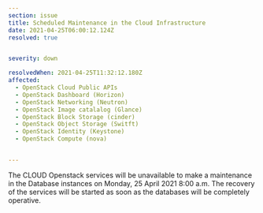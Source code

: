 ```yaml
---
section: issue
title: Scheduled Maintenance in the Cloud Infrastructure
date: 2021-04-25T06:00:12.124Z
resolved: true


severity: down

resolvedWhen: 2021-04-25T11:32:12.180Z
affected:
  - OpenStack Cloud Public APIs
  - OpenStack Dashboard (Horizon)
  - OpenStack Networking (Neutron)
  - OpenStack Image catalalog (Glance)
  - OpenStack Block Storage (cinder)
  - OpenStack Object Storage (Switft)
  - OpenStack Identity (Keystone)
  - OpenStack Compute (nova)


---
```

The CLOUD Openstack services will be unavailable to make a maintenance in the Database instances on Monday, 25 April 2021 8:00 a.m. The recovery of the services will be started as soon as the databases will be completely operative.